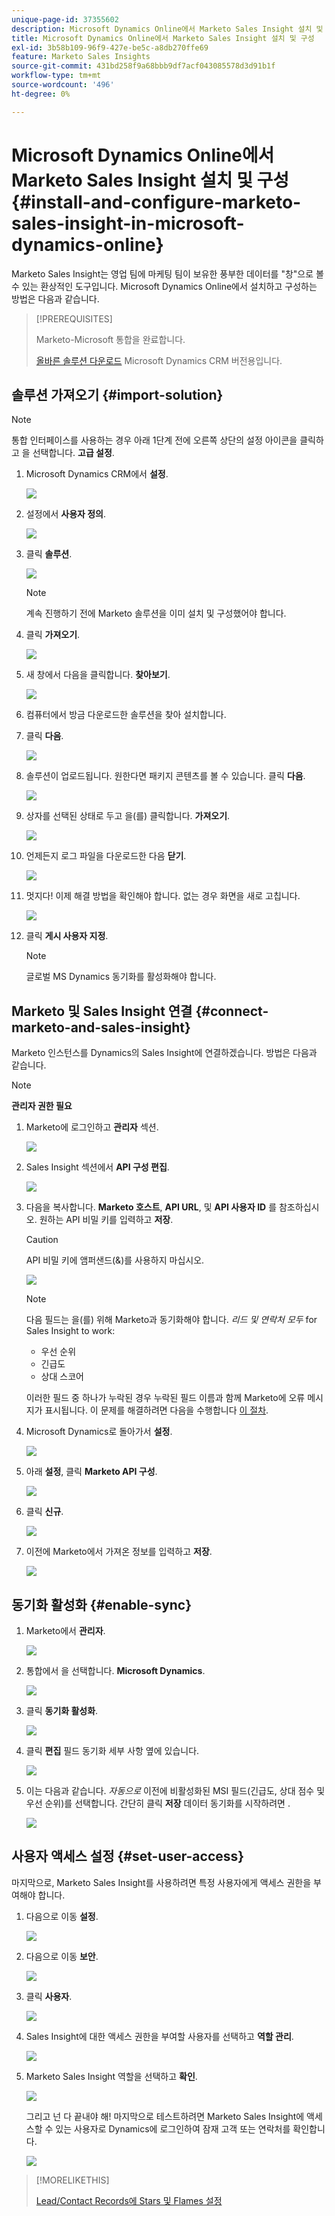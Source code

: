 ```yaml
---
unique-page-id: 37355602
description: Microsoft Dynamics Online에서 Marketo Sales Insight 설치 및 구성 - Marketo 문서 - 제품 설명서
title: Microsoft Dynamics Online에서 Marketo Sales Insight 설치 및 구성
exl-id: 3b58b109-96f9-427e-be5c-a8db270ffe69
feature: Marketo Sales Insights
source-git-commit: 431bd258f9a68bbb9df7acf043085578d3d91b1f
workflow-type: tm+mt
source-wordcount: '496'
ht-degree: 0%

---
```


# Microsoft Dynamics Online에서 Marketo Sales Insight 설치 및 구성 {#install-and-configure-marketo-sales-insight-in-microsoft-dynamics-online}

Marketo Sales Insight는 영업 팀에 마케팅 팀이 보유한 풍부한 데이터를 &quot;창&quot;으로 볼 수 있는 환상적인 도구입니다. Microsoft Dynamics Online에서 설치하고 구성하는 방법은 다음과 같습니다.

>[!PREREQUISITES]
>
>Marketo-Microsoft 통합을 완료합니다.
>
>[올바른 솔루션 다운로드](/help/marketo/product-docs/marketo-sales-insight/msi-for-microsoft-dynamics/installing/download-the-marketo-sales-insight-solution-for-microsoft-dynamics.md) Microsoft Dynamics CRM 버전용입니다.

## 솔루션 가져오기 {#import-solution}

>[!NOTE]
>
>통합 인터페이스를 사용하는 경우 아래 1단계 전에 오른쪽 상단의 설정 아이콘을 클릭하고 을 선택합니다. **고급 설정**.

1. Microsoft Dynamics CRM에서 **설정**.

   ![](assets/image2014-12-12-9-3a4-3a56-1.png)

1. 설정에서 **사용자 정의**.

   ![](assets/image2015-4-29-14-3a22-3a1-1.png)

1. 클릭 **솔루션**.

   ![](assets/image2014-12-12-9-3a5-3a17-1.png)

   >[!NOTE]
   >
   >계속 진행하기 전에 Marketo 솔루션을 이미 설치 및 구성했어야 합니다.

1. 클릭 **가져오기**.

   ![](assets/image2014-12-12-9-3a5-3a27-1.png)

1. 새 창에서 다음을 클릭합니다. **찾아보기**.

   ![](assets/image2014-12-12-9-3a5-3a36-1.png)

1. 컴퓨터에서 방금 다운로드한 솔루션을 찾아 설치합니다.

1. 클릭 **다음**.

   ![](assets/seven.png)

1. 솔루션이 업로드됩니다. 원한다면 패키지 콘텐츠를 볼 수 있습니다. 클릭 **다음**.

   ![](assets/image2014-12-12-9-3a6-3a10-1.png)

1. 상자를 선택된 상태로 두고 을(를) 클릭합니다. **가져오기**.

   ![](assets/image2014-12-12-9-3a6-3a19-1.png)

1. 언제든지 로그 파일을 다운로드한 다음 **닫기**.

   ![](assets/image2014-12-12-9-3a6-3a29-1.png)

1. 멋지다! 이제 해결 방법을 확인해야 합니다. 없는 경우 화면을 새로 고칩니다.

   ![](assets/eleven.png)

1. 클릭 **게시 사용자 지정**.

   >[!NOTE]
   >
   >글로벌 MS Dynamics 동기화를 활성화해야 합니다.

## Marketo 및 Sales Insight 연결 {#connect-marketo-and-sales-insight}

Marketo 인스턴스를 Dynamics의 Sales Insight에 연결하겠습니다. 방법은 다음과 같습니다.

>[!NOTE]
>
>**관리자 권한 필요**

1. Marketo에 로그인하고 **관리자** 섹션.

   ![](assets/image2014-12-12-9-3a6-3a50-1.png)

1. Sales Insight 섹션에서 **API 구성 편집**.

   ![](assets/image2014-12-12-9-3a7-3a0-1.png)

1. 다음을 복사합니다. **Marketo 호스트**, **API URL**, 및 **API 사용자 ID** 를 참조하십시오. 원하는 API 비밀 키를 입력하고 **저장**.

   >[!CAUTION]
   >
   >API 비밀 키에 앰퍼샌드(&amp;)를 사용하지 마십시오.

   ![](assets/image2014-12-12-9-3a7-3a9-1.png)

   >[!NOTE]
   >
   >다음 필드는 을(를) 위해 Marketo과 동기화해야 합니다. _리드 및 연락처 모두_ for Sales Insight to work:
   >
   >* 우선 순위
   >* 긴급도
   >* 상대 스코어
   >
   >이러한 필드 중 하나가 누락된 경우 누락된 필드 이름과 함께 Marketo에 오류 메시지가 표시됩니다. 이 문제를 해결하려면 다음을 수행합니다 [이 절차](/help/marketo/product-docs/marketo-sales-insight/msi-for-microsoft-dynamics/setting-up-and-using/required-fields-for-syncing-marketo-with-dynamics.md).

1. Microsoft Dynamics로 돌아가서 **설정**.

   ![](assets/image2014-12-12-9-3a7-3a25-1.png)

1. 아래 **설정**, 클릭 **Marketo API 구성**.

   ![](assets/image2014-12-12-9-3a7-3a34-1.png)

1. 클릭 **신규**.

   ![](assets/image2014-12-12-9-3a8-3a8-1.png)

1. 이전에 Marketo에서 가져온 정보를 입력하고 **저장**.

   ![](assets/image2014-12-12-9-3a8-3a17-1.png)

## 동기화 활성화 {#enable-sync}

1. Marketo에서 **관리자**.

   ![](assets/enable-one.png)

1. 통합에서 을 선택합니다. **Microsoft Dynamics**.

   ![](assets/enable-two.png)

1. 클릭 **동기화 활성화**.

   ![](assets/enable-three.png)

1. 클릭 **편집** 필드 동기화 세부 사항 옆에 있습니다.

   ![](assets/enable-four.png)

1. 이는 다음과 같습니다. _자동으로_ 이전에 비활성화된 MSI 필드(긴급도, 상대 점수 및 우선 순위)를 선택합니다. 간단히 클릭 **저장** 데이터 동기화를 시작하려면 .

   ![](assets/enable-five.png)

## 사용자 액세스 설정 {#set-user-access}

마지막으로, Marketo Sales Insight를 사용하려면 특정 사용자에게 액세스 권한을 부여해야 합니다.

1. 다음으로 이동 **설정**.

   ![](assets/image2014-12-12-9-3a8-3a34-1.png)

1. 다음으로 이동 **보안**.

   ![](assets/image2015-4-29-14-3a56-3a33-1.png)

1. 클릭 **사용자**.

   ![](assets/image2015-4-29-14-3a57-3a46-1.png)

1. Sales Insight에 대한 액세스 권한을 부여할 사용자를 선택하고 **역할 관리**.

   ![](assets/image2015-4-29-14-3a59-3a31-1.png)

1. Marketo Sales Insight 역할을 선택하고 **확인**.

   ![](assets/image2014-12-12-9-3a9-3a22-1.png)

   그리고 넌 다 끝내야 해! 마지막으로 테스트하려면 Marketo Sales Insight에 액세스할 수 있는 사용자로 Dynamics에 로그인하여 잠재 고객 또는 연락처를 확인합니다.

   ![](assets/image2015-4-29-15-3a2-3a27-1.png)

>[!MORELIKETHIS]
>
>[Lead/Contact Records에 Stars 및 Flames 설정](/help/marketo/product-docs/marketo-sales-insight/msi-for-microsoft-dynamics/setting-up-and-using/setting-up-stars-and-flames-for-lead-contact-records.md)
